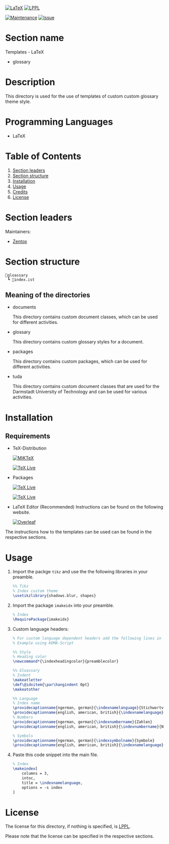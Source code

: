 [![LaTeX](https://img.shields.io/badge/Programming%20Language-LaTeX-blue)](https://www.latex-project.org/)
[![LPPL](https://img.shields.io/badge/License-LPPL%20Version%201.3c-orange)](https://www.latex-project.org/lppl/)

[![Maintenance](https://img.shields.io/badge/Maintenance-Yes-brightgreen)](https://github.com/Zentox/university-public/)
[![Issue](https://img.shields.io/badge/Feedback-Open-1abc9c.svg)](https://github.com/Zentox/university-public/issues)


# Section name
Templates - LaTeX
- glossary

# Description
This directory is used for the use of templates of custom custom glossary theme style.

# Programming Languages
- LaTeX

# Table of Contents
1. [Section leaders](#Section-leaders)
1. [Section structure](#Section-structure)
1. [Installation](#Installation)
1. [Usage](#Usage)
1. [Credits](#Credits)
1. [License](#License)

# Section leaders
Maintainers:
- [Zentox](https://github.com/Zentox)

# Section structure
<pre><code>&#128194;gloassary
 ┗ &#128220;index.ist
</code></pre>

## Meaning of the directories
- documents
    
    This directory contains custom document classes, which can be used for different activities.

- glossary

    This directory contains custom glossary styles for a document.
- packages

     This directory contains custom packages, which can be used for different activities.
- tuda

    This directory contains custom document classes that are used for the Darmstadt University of Technology and can be used for various activities.

# Installation
## Requirements
- TeX-Distribution

    [![MiKTeX](https://img.shields.io/badge/TeX--Distribution-MiKTeX-blue)](https://www.tug.org/texlive/)

    [![TeX Live](https://img.shields.io/badge/TeX--Distribution-TeX%20Live-blue)](https://miktex.org/)

- Packages

    [![TeX Live](https://img.shields.io/badge/CTAN-imakeidx-blue)](https://ctan.org/pkg/imakeidx?lang=en)

    [![TeX Live](https://img.shields.io/badge/CTAN-tikz-blue)](https://www.ctan.org/pkg/pgf)

- LaTeX Editor (Recommended)
Instructions can be found on the following website.


    [![Overleaf](https://img.shields.io/badge/Overleaf-LaTeX-blue)](https://www.overleaf.com/learn/latex/Choosing_a_LaTeX_Compiler)

The instructions how to the templates can be used can be found in the respective sections.

# Usage
1. Import the packge `tikz` and use the the following libraries in your preamble.
    ```tex
    %% Tikz
    % Index custom theme
    \usetikzlibrary{shadows.blur, shapes}
    ```
2. Import the package `imakeidx` into your preamble.
    ```tex
    % Index
    \RequirePackage{imakeidx}
    ```
3. Custom language headers:
    ```tex
    % For custom language dependent headers add the following lines in your preamble
    % Example using KOMA-Script

    %% Style
    % Heading color
    \newcommand*{\indexheadingcolor}{preamblecolor}

    %% Gloassary
    % Indent
    \makeatletter
    \def\@idxitem{\par\hangindent 0pt}
    \makeatother

    %% Language
    % Index name
    \providecaptionname{ngerman, german}{\indexnamelanguage}{Stichwortverzeichnis}
    \providecaptionname{english, american, british}{\indexnamelanguage}{Index}
    % Numbers
    \providecaptionname{ngerman, german}{\indexnumbername}{Zahlen}
    \providecaptionname{english, american, british}{\indexnumbername}{Numbers}

    % Symbols
    \providecaptionname{ngerman, german}{\indexsymbolname}{Symbole}
    \providecaptionname{english, american, british}{\indexnamelanguage}{Symbols}
    ```
4. Paste this code snippet into the main file.
    ```tex
    % Index
    \makeindex[
        columns = 3,
        intoc,
        title = \indexnamelanguage,
        options = -s index
    ]
    ```

# License
The license for this directory, if nothing is specified, is [LPPL](LICENSE.md).

Please note that the license can be specified in the respective sections.
